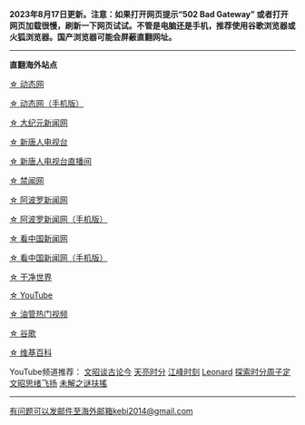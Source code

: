 **2023年8月17日更新。注意：如果打开网页提示“502 Bad Gateway” 或者打开网页加载很慢，刷新一下网页试试。不管是电脑还是手机，推荐使用谷歌浏览器或火狐浏览器。国产浏览器可能会屏蔽直翻网址。**

***

**直翻海外站点**

[☆ 动态网](https://free2.freeku12.xyz/20)

[☆ 动态网（手机版）](https://free2.freeku12.xyz/21)

[☆ 大纪元新闻网](https://free2.freeku12.xyz/90)

[☆ 新唐人电视台](https://free2.freeku12.xyz/4)

[☆ 新唐人电视台直播间](https://free2.freeku12.xyz/44)

[☆ 禁闻网](https://free2.freeku12.xyz/3)

[☆ 阿波罗新闻网](https://free2.freeku12.xyz/7)

[☆ 阿波罗新闻网（手机版）](https://free2.freeku12.xyz/53)

[☆ 看中国新闻网](https://free2.freeku12.xyz/26)

[☆ 看中国新闻网（手机版）](https://free2.freeku12.xyz/54)

[☆ 干净世界](https://free2.freeku12.xyz/1)

[☆ YouTube](https://free2.freeku12.xyz/45)

[☆ 油管热门视频](https://free2.freeku12.xyz/55)

[☆ 谷歌](https://free2.freeku12.xyz/62)

[☆ 维基百科](https://free2.freeku12.xyz/63)

YouTube频道推荐： [文昭谈古论今](https://free2.freeku12.xyz/46) [天亮时分](https://free2.freeku12.xyz/47) [江峰时刻](https://free2.freeku12.xyz/48) [Leonard](https://free2.freeku12.xyz/49) [探索时分周子定](https://free2.freeku12.xyz/50) [文昭思绪飞扬](https://free2.freeku12.xyz/51) [未解之谜扶搖](https://free2.freeku12.xyz/52)

***


有问题可以发邮件至海外邮箱kebi2014@gmail.com